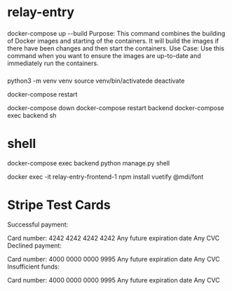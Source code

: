 # relay-entry

### 

docker-compose up --build
Purpose: This command combines the building of Docker images and starting of the containers. It will build the images if there have been changes and then start the containers.
Use Case: Use this command when you want to ensure the images are up-to-date and immediately run the containers.

### 
 python3 -m venv venv
 source venv/bin/activatede
 deactivate

 docker-compose restart

docker-compose down
docker-compose restart backend
docker-compose exec backend sh

# shell
docker-compose exec backend python manage.py shell

docker exec -it relay-entry-frontend-1 npm install vuetify @mdi/font

# Stripe Test Cards
Successful payment:

Card number: 4242 4242 4242 4242
Any future expiration date
Any CVC
Declined payment:

Card number: 4000 0000 0000 9995
Any future expiration date
Any CVC
Insufficient funds:

Card number: 4000 0000 0000 9995
Any future expiration date
Any CVC